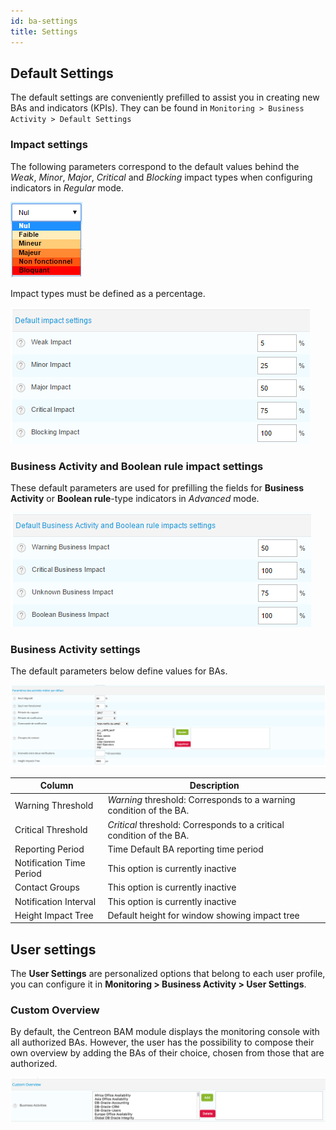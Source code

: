 ```yaml
---
id: ba-settings
title: Settings
---
```


## Default Settings

The default settings are conveniently prefilled to assist you in
creating new BAs and indicators (KPIs). They can be found in
`Monitoring > Business Activity > Default Settings`

### Impact settings

The following parameters correspond to the default values behind the *Weak*,
*Minor*, *Major*, *Critical* and *Blocking* impact types when configuring
indicators in *Regular* mode.

![image](../assets/service-mapping/guide/list_impacts_basic.png)

Impact types must be defined as a percentage.

![image](../assets/service-mapping/guide/impacts_configuration.png)

### Business Activity and Boolean rule impact settings

These default parameters are used for prefilling the fields for **Business
Activity** or **Boolean rule**-type indicators in *Advanced* mode.

![image](../assets/service-mapping/guide/impacts_ba_boolean.png)

### Business Activity settings

The default parameters below define values for BAs.

![image](../assets/service-mapping/guide/default_ba_parameters.png)

| Column                   | Description                                                                                           |
| ------------------------ | ----------------------------------------------------------------------------------------------------- |
| Warning Threshold        | *Warning* threshold: Corresponds to a warning condition of the BA.  |
| Critical Threshold       | *Critical* threshold: Corresponds to a critical condition of the BA. |
| Reporting Period         | Time Default BA reporting time period                                                                 |
| Notification Time Period | This option is currently inactive                                                                   |
| Contact Groups           | This option is currently inactive                                                                   |
| Notification Interval    | This option is currently inactive                                                                   |
| Height Impact Tree       | Default height for window showing impact tree                                                         |

## User settings

The **User Settings** are personalized options that belong to each user profile,
you can configure it in **Monitoring > Business Activity > User Settings**.

### Custom Overview

By default, the Centreon BAM module displays the monitoring console with
all authorized BAs. However, the user has the possibility to compose their
own overview by adding the BAs of their choice, chosen from those that are
authorized.

![image](../assets/service-mapping/guide/user_custom.png)
